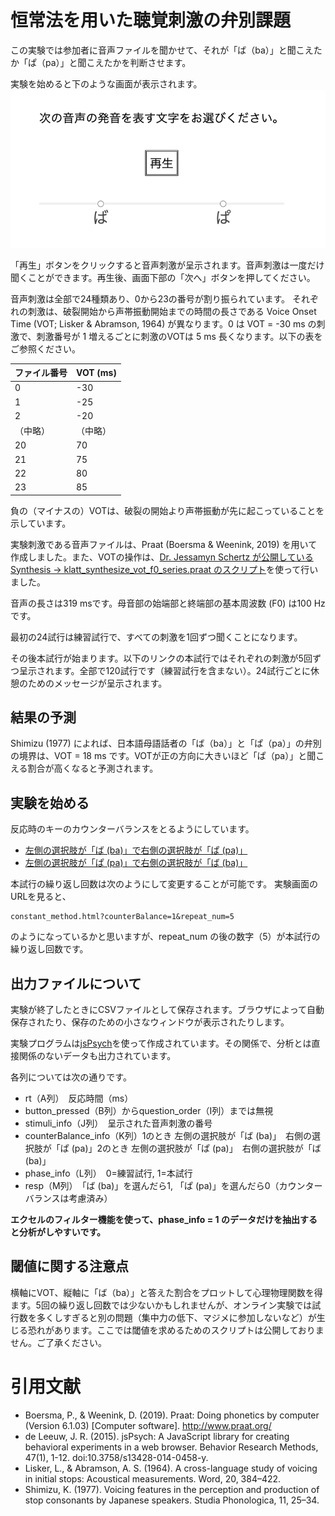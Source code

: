# 恒常法を用いた聴覚刺激の弁別課題

この実験では参加者に音声ファイルを聞かせて、それが「ば（ba）」と聞こえたか「ぱ（pa）」と聞こえたかを判断させます。

実験を始めると下のような画面が表示されます。
![スタート時の画像](trial.png "スタート時の画像")

「再生」ボタンをクリックすると音声刺激が呈示されます。音声刺激は一度だけ聞くことができます。再生後、画面下部の「次へ」ボタンを押してください。

音声刺激は全部で24種類あり、0から23の番号が割り振られています。
それぞれの刺激は、破裂開始から声帯振動開始までの時間の長さである Voice Onset Time (VOT; Lisker & Abramson, 1964) が異なります。0 は VOT = -30 ms の刺激で、刺激番号が 1 増えるごとに刺激のVOTは 5 ms 長くなります。以下の表をご参照ください。

|ファイル番号|VOT (ms)|
|---|---|
|0|-30|
|1|-25|
|2|-20|
|（中略）|（中略）|
|20|70|
|21|75|
|22|80|
|23|85|

負の（マイナスの）VOTは、破裂の開始より声帯振動が先に起こっていることを示しています。

実験刺激である音声ファイルは、Praat (Boersma & Weenink, 2019) を用いて作成しました。また、VOTの操作は、[Dr. Jessamyn Schertz が公開している Synthesis -> klatt_synthesize_vot_f0_series.praat のスクリプト](http://individual.utoronto.ca/jschertz/scripts.shtml)を使って行いました。

音声の長さは319 msです。母音部の始端部と終端部の基本周波数 (F0) は100 Hzです。

最初の24試行は練習試行で、すべての刺激を1回ずつ聞くことになります。

その後本試行が始まります。以下のリンクの本試行ではそれぞれの刺激が5回ずつ呈示されます。全部で120試行です（練習試行を含まない）。24試行ごとに休憩のためのメッセージが呈示されます。

## 結果の予測

Shimizu (1977) によれば、日本語母語話者の「ば（ba）」と「ぱ（pa）」の弁別の境界は、VOT = 18 ms です。VOTが正の方向に大きいほど「ぱ（pa）」と聞こえる割合が高くなると予測されます。

## 実験を始める

反応時のキーのカウンターバランスをとるようにしています。

- [左側の選択肢が「ば (ba)」で右側の選択肢が「ぱ (pa)」](constant_method.html?counterBalance=1&repeat_num=5)
- [左側の選択肢が「ぱ (pa)」で右側の選択肢が「ば (ba)」](constant_method.html?counterBalance=2&repeat_num=5)

本試行の繰り返し回数は次のようにして変更することが可能です。
実験画面のURLを見ると、

```
constant_method.html?counterBalance=1&repeat_num=5
```

のようになっているかと思いますが、repeat_num の後の数字（5）が本試行の繰り返し回数です。

## 出⼒ファイルについて

実験が終了したときにCSVファイルとして保存されます。ブラウザによって自動保存されたり、保存のための小さなウィンドウが表示されたりします。

実験プログラムは[jsPsych](https://www.jspsych.org/)を使って作成されています。その関係で、分析とは直接関係のないデータも出力されています。

各列については次の通りです。

- rt（A列）　反応時間（ms）
- button_pressed（B列）からquestion_order（I列）までは無視
- stimuli_info（J列）　呈示された音声刺激の番号
- counterBalance_info（K列）1のとき 左側の選択肢が「ば (ba)」　右側の選択肢が「ぱ (pa)」2のとき 左側の選択肢が「ぱ (pa)」　右側の選択肢が「ば (ba)」	
- phase_info（L列）　0=練習試行, 1=本試行
- resp（M列）　「ば (ba)」を選んだら1, 「ぱ (pa)」を選んだら0（カウンターバランスは考慮済み）

**エクセルのフィルター機能を使って、phase_info = 1 のデータだけを抽出すると分析がしやすいです。**

## 閾値に関する注意点

横軸にVOT、縦軸に「ば（ba）」と答えた割合をプロットして心理物理関数を得ます。5回の繰り返し回数では少ないかもしれませんが、オンライン実験では試行数を多くしすぎると別の問題（集中力の低下、マジメに参加しないなど）が生じる恐れがあります。ここでは閾値を求めるためのスクリプトは公開しておりません。ご了承ください。

# 引用文献
- Boersma, P., & Weenink, D. (2019). Praat: Doing phonetics by computer (Version 6.1.03) [Computer software]. http://www.praat.org/
- de Leeuw, J. R. (2015). jsPsych: A JavaScript library for creating behavioral experiments in a web browser. Behavior Research Methods, 47(1), 1-12. doi:10.3758/s13428-014-0458-y.
- Lisker, L., & Abramson, A. S. (1964). A cross-language study of voicing in initial stops: Acoustical measurements. Word, 20, 384–422.
- Shimizu, K. (1977). Voicing features in the perception and production of stop consonants by Japanese speakers. Studia Phonologica, 11, 25–34.
